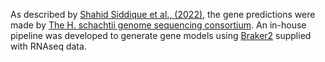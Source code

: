 As described by [Shahid Siddique et al., (2022)](https://europepmc.org/article/MED/36261416), the gene predictions were made by [The H. schachtii genome sequencing consortium](https://www.plantsci.cam.ac.uk/research/sebastianevesvandenakker). An in-house pipeline was developed to generate gene models using [Braker2](https://doi.org/10.1093/nargab/lqaa108) supplied with RNAseq data.

